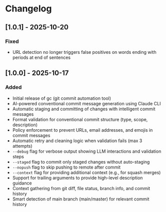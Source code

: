 # Changelog

## [1.0.1] - 2025-10-20

### Fixed
- URL detection no longer triggers false positives on words ending with periods at end of sentences

## [1.0.0] - 2025-10-17

### Added
- Initial release of gc (git commit automation tool)
- AI-powered conventional commit message generation using Claude CLI
- Automatic staging and committing of changes with intelligent commit messages
- Format validation for conventional commit structure (type, scope, description)
- Policy enforcement to prevent URLs, email addresses, and emojis in commit messages
- Automatic retry and cleaning logic when validation fails (max 3 attempts)
- `--debug` flag for verbose output showing LLM interactions and validation steps
- `--staged` flag to commit only staged changes without auto-staging
- `--nopush` flag to skip pushing to remote after commit
- `--context` flag for providing additional context (e.g., for squash merges)
- Support for trailing arguments to provide high-level description guidance
- Context gathering from git diff, file status, branch info, and commit history
- Smart detection of main branch (main/master) for relevant commit history
